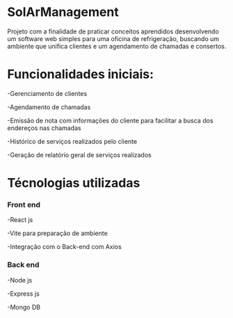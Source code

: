 # SolArManagement
Projeto com a finalidade de praticar conceitos aprendidos desenvolvendo um software web simples para uma oficina de refrigeração, buscando um ambiente que unifica clientes e um agendamento de chamadas e consertos. <br>

# Funcionalidades iniciais:
<p>-Gerenciamento de clientes</p>
<p>-Agendamento de chamadas</p>
<p>-Emissão de nota com informações do cliente para facilitar a busca dos endereços nas chamadas</p>
<p>-Histórico de serviços realizados pelo cliente</p>
<p>-Geração de relatório geral de serviços realizados</p>

# Técnologias utilizadas
### Front end
<p>-React js</p>
<p>-Vite para preparação de ambiente</p>
<p>-Integração com o Back-end com Axios</p>

### Back end 
<p>-Node js</p>
<p>-Express js</p>
<p>-Mongo DB</p>

